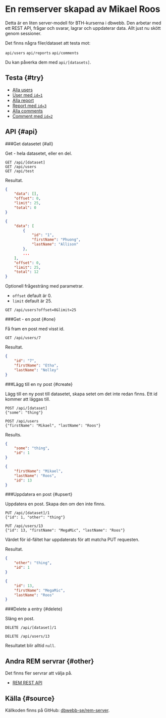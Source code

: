 En remserver skapad av Mikael Roos
===========================================

Detta är en liten server-modell för BTH-kurserna i dbwebb. Den arbetar med ett REST API, frågar och svarar, lagrar och uppdaterar data. Allt just nu skött genom sessioner.

Det finns några filer/dataset att testa mot:

`api/users`
`api/reports`
`api/comments`

Du kan påverka dem med `api/[datasets]`.



Testa {#try}
-------------------------------------------

* [Alla users](api/users)
* [User med `id=1`](api/users/1)
* [Alla report](api/report)
* [Report med `id=3`](api/report/3)
* [Alla comments](api/comments)
* [Comment med `id=2`](api/comments/2)



API {#api}
-------------------------------------------

###Get datasetet {#all}

Get - hela datasetet, eller en del.

```text
GET /api/[dataset]
GET /api/users
GET /api/test
```

Resultat.

```json
{
    "data": [],
    "offset": 0,
    "limit": 25,
    "total": 0
}

{
    "data": [
        {
            "id": "1",
            "firstName": "Phuong",
            "lastName": "Allison"
        },
        ...
    ],
    "offset": 0,
    "limit": 25,
    "total": 12
}
```

Optionell  frågesträng med parametrar.

* `offset` default är 0.
* `limit` default är 25.

```text
GET /api/users?offset=0&limit=25
```



###Get - en post {#one}

Få fram en post med visst id.

```text
GET /api/users/7
```

Resultat.

```json
{
    "id": "7",
    "firstName": "Etha",
    "lastName": "Nolley"
}
```



###Lägg till en ny post {#create}

Lägg till en ny post till datasetet, skapa setet om det inte redan finns. Ett id kommer att läggas till.

```text
POST /api/[dataset]
{"some": "thing"}

POST /api/users
{"firstName": "Mikael", "lastName": "Roos"}
```

Results.

```json
{
    "some": "thing",
    "id": 1
}

{
    "firstName": "Mikael",
    "lastName": "Roos",
    "id": 13
}
```



###Uppdatera en post {#upsert}

Uppdatera en post. Skapa den om den inte finns.

```text
PUT /api/[dataset]/1
{"id": 1, "other": "thing"}

PUT /api/users/13
{"id": 13, "firstName": "MegaMic", "lastName": "Roos"}
```

Värdet för id-fältet har uppdaterats för att matcha PUT requesten.

Resultat.

```json
{
    "other": "thing",
    "id": 1
}

{
    "id": 13,
    "firstName": "MegaMic",
    "lastName": "Roos"
}
```



###Delete a entry {#delete}

Släng en post.

```text
DELETE /api/[dataset]/1

DELETE /api/users/13
```

Resultatet blir alltid `null`.



Andra REM servrar {#other}
-------------------------------------------

Det finns fler servrar att välja på.

* [REM REST API](http://rem-rest-api.herokuapp.com/)



Källa {#source}
-------------------------------------------

Källkoden finns på GitHub: [dbwebb-se/rem-server](https://github.com/dbwebb-se/rem-server).
